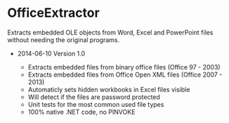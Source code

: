 OfficeExtractor
===============

Extracts embedded OLE objects from Word, Excel and PowerPoint files without needing the original programs.

- 2014-06-10 Version 1.0

  - Extracts embedded files from binary office files (Office 97 - 2003)
  - Extracts embedded files from Office Open XML files (Office 2007 - 2013)
  - Automaticly sets hidden workbooks in Excel files visible
  - Will detect if the files are password protected
  - Unit tests for the most common used file types
  - 100% native .NET code, no PINVOKE
